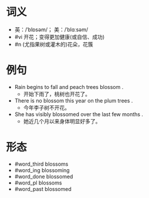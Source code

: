 # 词义
- 英：/ˈblɒsəm/； 美：/ˈblɑːsəm/
- #vi 开花；变得更加健康(或自信、成功)
- #n (尤指果树或灌木的)花朵，花簇
# 例句
- Rain begins to fall and peach trees blossom .
	- 开始下雨了，桃树也开花了。
- There is no blossom this year on the plum trees .
	- 今年李子树不开花。
- She has visibly blossomed over the last few months .
	- 她近几个月以来身体明显好多了。
# 形态
- #word_third blossoms
- #word_ing blossoming
- #word_done blossomed
- #word_pl blossoms
- #word_past blossomed
